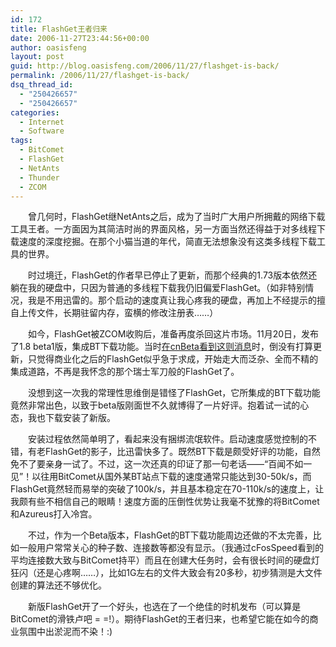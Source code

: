 ```yaml
---
id: 172
title: FlashGet王者归来
date: 2006-11-27T23:44:56+00:00
author: oasisfeng
layout: post
guid: http://blog.oasisfeng.com/2006/11/27/flashget-is-back/
permalink: /2006/11/27/flashget-is-back/
dsq_thread_id:
  - "250426657"
  - "250426657"
categories:
  - Internet
  - Software
tags:
  - BitComet
  - FlashGet
  - NetAnts
  - Thunder
  - ZCOM
---
```

　　曾几何时，FlashGet继NetAnts之后，成为了当时广大用户所拥戴的网络下载工具王者。一方面因为其简洁时尚的界面风格，另一方面当然还得益于对多线程下载速度的深度挖掘。在那个小猫当道的年代，简直无法想象没有这类多线程下载工具的世界。

　　时过境迁，FlashGet的作者早已停止了更新，而那个经典的1.73版本依然还躺在我的硬盘中，只因为普通的多线程下载我仍旧偏爱FlashGet。（如非特别情况，我是不用迅雷的。那个启动的速度真让我心疼我的硬盘，再加上不经提示的擅自上传文件，长期驻留内存，蛮横的修改注册表……）

　　如今，FlashGet被ZCOM收购后，准备再度杀回这片市场。11月20日，发布了1.8 beta1版，集成BT下载功能。当时[在cnBeta看到这则消息](http://www.cnbeta.com/modules.php?name=News&file=article&sid=18369)时，倒没有打算更新，只觉得商业化之后的FlashGet似乎急于求成，开始走大而泛杂、全而不精的集成道路，不再是我怀念的那个瑞士军刀般的FlashGet了。

<!--more-->　　没想到这一次我的常理性思维倒是错怪了FlashGet，它所集成的BT下载功能竟然非常出色，以致于beta版刚面世不久就博得了一片好评。抱着试一试的心态，我也下载安装了新版。

　　安装过程依然简单明了，看起来没有捆绑流氓软件。启动速度感觉控制的不错，有老FlashGet的影子，比迅雷快多了。既然BT下载是颇受好评的功能，自然免不了要亲身一试了。不过，这一次还真的印证了那一句老话——“百闻不如一见”！以往用BitComet从国外某BT站点下载的速度通常只能达到30-50k/s，而FlashGet竟然轻而易举的突破了100k/s，并且基本稳定在70-110k/s的速度上，让我颇有些不相信自己的眼睛！速度方面的压倒性优势让我毫不犹豫的将BitComet和Azureus打入冷宫。

　　不过，作为一个Beta版本，FlashGet的BT下载功能周边还做的不太完善，比如一般用户常常关心的种子数、连接数等都没有显示。（我通过cFosSpeed看到的平均连接数大致与BitComet持平）而且在创建大任务时，会有很长时间的硬盘灯狂闪（还是心疼啊……），比如1G左右的文件大致会有20多秒，初步猜测是大文件创建的算法还不够优化。

　　新版FlashGet开了一个好头，也选在了一个绝佳的时机发布（可以算是BitComet的滑铁卢吧 = =!）。期待FlashGet的王者归来，也希望它能在如今的商业氛围中出淤泥而不染！:)